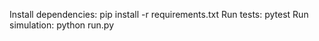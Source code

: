 Install dependencies: pip install -r requirements.txt
Run tests: pytest
Run simulation: python run.py